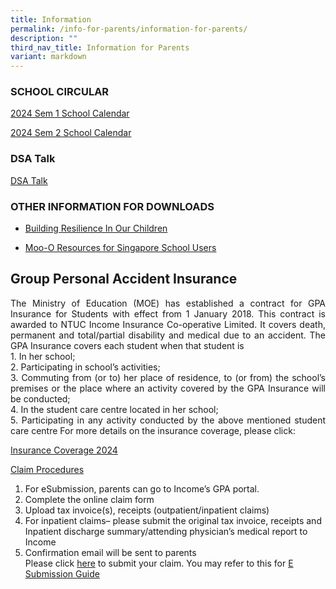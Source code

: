 ```yaml
---
title: Information
permalink: /info-for-parents/information-for-parents/
description: ""
third_nav_title: Information for Parents
variant: markdown
---
```

### SCHOOL CIRCULAR

[2024 Sem 1 School Calendar](/files/2024/BTPS_School_Calendar_2024_Sem1.pdf)

[2024 Sem 2 School Calendar](/files/2024/BTPS_School_Calendar_2024_Sem2.pdf)

### DSA Talk
[DSA Talk](/files/2024/DSA_Talk_2024.pdf)


### OTHER INFORMATION FOR DOWNLOADS

* [Building Resilience In Our Children](/files/2022/Informations/Building%20Resilience%20in%20Our%20Children.pdf)

* [Moo-O Resources for Singapore School Users](https://plus.moo-o.com/sgschools)




<h2>Group Personal Accident Insurance</h2>
<p align="justify">
The Ministry of Education (MOE) has established a contract for GPA Insurance for Students with effect from 1 January 2018. This contract is awarded to NTUC Income Insurance Co-operative Limited. It covers death, permanent and total/partial disability and medical due to an accident. The GPA Insurance covers each student when that student is<br>
1.	In her school;<br>
2.	Participating in school’s activities;<br>
3.	Commuting from (or to) her place of residence, to (or from) the school’s premises or the place where an activity covered by the GPA Insurance will be conducted;<br>
4.	In the student care centre located in her school;<br>
5.	Participating in any activity conducted by the above mentioned student care centre
For more details on the insurance coverage, please click: </p>

  [Insurance Coverage 2024](/files/Product_Fact_Sheet_Year_2024.pdf)  

<u>Claim Procedures</u><br>
1.	For eSubmission, parents can go to Income’s GPA portal.<br>
2.	Complete the online claim form<br>
3.	Upload tax invoice(s), receipts (outpatient/inpatient claims)<br>
4.	For inpatient claims– please submit the original tax invoice, receipts and Inpatient discharge summary/attending physician’s medical report to Income<br>
5.	Confirmation email will be sent to parents<br>
Please click [here](https://studentgpa.incomegroupins.com.sg/#/) to submit your claim. You may refer to this for  [E Submission Guide](/files/2023/E_Submission_Guide.pdf)